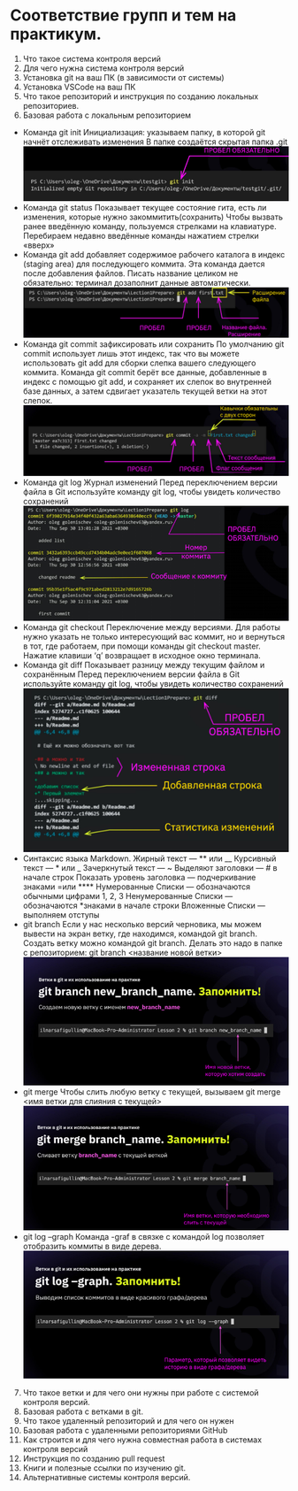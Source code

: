 # Соответствие групп и тем на практикум.
1. Что такое система контроля версий
2. Для чего нужна система контроля версий
3. Установка git на ваш ПК (в зависимости от системы)
4. Установка VSCode на ваш ПК
5. Что такое репозиторий и инструкция по созданию локальных репозиториев.
6. Базовая работа с локальным репозиторием
* Команда git init
Инициализация: указываем папку, в которой git начнёт отслеживать изменения
В папке создаётся скрытая папка .git
![init](1.png)
* Команда git status
Показывает текущее состояние гита, есть ли изменения, которые нужно закоммитить(сохранить)
Чтобы вызвать ранее введённую команду, пользуемся стрелками на клавиатуре. Перебираем недавно введённые команды нажатием стрелки «вверх»
* Команда git add
добавляет содержимое рабочего каталога в индекс (staging area) для последующего коммита. Эта команда дается после добавления файлов. Писать название целиком не обязательно: терминал дозаполнит данные автоматически.
![add](2.png)
* Команда git commit
зафиксировать или сохранить
По умолчанию git commit использует лишь этот индекс, так что вы можете использовать git add  для сборки слепка вашего следующего коммита. Команда git commit берёт все данные, добавленные в индекс с помощью git add, и сохраняет их слепок во внутренней базе данных, а затем сдвигает указатель текущей ветки на этот слепок.
![commit](3.png)
* Команда git log 
Журнал изменений
Перед переключением версии файла в Git используйте команду git log, чтобы увидеть количество сохранений
![log](4.png)
* Команда git checkout
Переключение между версиями.
Для работы нужно указать не только интересующий вас коммит, но и вернуться в тот, где работаем, при помощи команды git checkout master.
Нажатие клавиши ‘q’ возвращает в исходное окно терминала.
* Команда git diff
Показывает разницу между текущим файлом и сохранённым
Перед переключением версии файла в Git используйте команду git log, чтобы увидеть количество сохранений
![diff](6.png)
* Синтаксис языка Markdown.
Жирный текст — ** или __
Курсивный текст — * или _
Зачеркнутый текст — ~
Выделяют заголовки — # в начале строк
Показать уровень заголовка — подчеркивание знаками =или ****
Нумерованные Списки — обозначаются обычными цифрами 1, 2, 3
Ненумерованные Списки — обозначаются *знаками в начале строки
Вложенные Списки — выполняем отступы
* git branch
Если у нас несколько версий черновика, мы можем вывести на экран ветку, где находимся, командой git branch.
Создать ветку можно командой git branch. Делать это надо в папке с репозиторием:
git branch <название новой ветки>
![branch](8.png)
* git merge
Чтобы слить любую ветку с текущей, вызываем git merge <имя ветки для слияния с текущей>
![merge](9.png)
* git log –graph
Команда -graf в связке с командой log позволяет отобразить коммиты в виде дерева.
![graph](12.png)
7. Что такое ветки и для чего они нужны при работе с системой контроля версий.
8. Базовая работа с ветками в git.
9. Что такое удаленный репозиторий и для чего он нужен
10. Базовая работа с удаленными репозиториями GitHub
11. Как строится и для чего нужна совместная работа в системах контроля версий
12. Инструкция по созданию pull request
13. Книги и полезные ссылки по изучению git.
14. Альтернативные системы контроля версий.